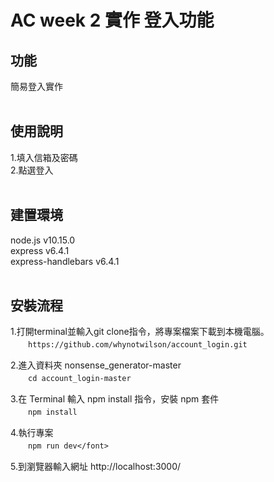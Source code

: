 AC week 2 實作 登入功能
===


功能
---
簡易登入實作<br><br>

使用說明
---
1.填入信箱及密碼<br>
2.點選登入<br><br>


建置環境
--
node.js v10.15.0<br>
express v6.4.1<br>
express-handlebars v6.4.1<br><br>



安裝流程
--
1.打開terminal並輸入git clone指令，將專案檔案下載到本機電腦。<br>
　　`https://github.com/whynotwilson/account_login.git`<br>
  
2.進入資料夾 nonsense_generator-master<br>
　　`cd account_login-master`<br>
  
3.在 Terminal 輸入 npm install 指令，安裝 npm 套件</font><br>
　　`npm install`<br>
  
4.執行專案<br>
　　`npm run dev</font>`<br>
  
5.到瀏覽器輸入網址 http://localhost:3000/<br>



